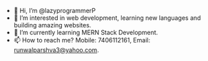 - 👋 Hi, I’m @lazyprogrammerP
- 👀 I’m interested in web development, learning new languages and building amazing websites.
- 🌱 I’m currently learning MERN Stack Development.
- 📫 How to reach me? Mobile: 7406112161, Email: runwalparshva3@yahoo.com.

<!---
lazyprogrammerP/lazyprogrammerP is a ✨ special ✨ repository because its `README.md` (this file) appears on your GitHub profile.
You can click the Preview link to take a look at your changes.
--->
